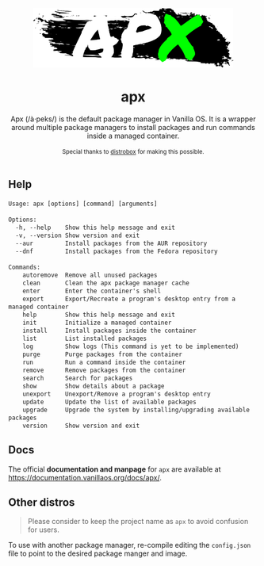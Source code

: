 <div align="center">
  <img src="apx-logo.png" height="120">
  <h1 align="center">apx</h1>
  <p align="center">Apx (/à·peks/) is the default package manager in Vanilla OS. It is a wrapper around multiple package managers to install packages and run commands inside a managed container.</p>
  <small>Special thanks to <a href="https://github.com/89luca89/distrobox">distrobox</a> for making this possible.</small>
</div>

<br/>

## Help

```
Usage: apx [options] [command] [arguments]

Options:
  -h, --help    Show this help message and exit
  -v, --version Show version and exit
  --aur         Install packages from the AUR repository
  --dnf         Install packages from the Fedora repository

Commands:
    autoremove  Remove all unused packages
    clean       Clean the apx package manager cache
    enter       Enter the container's shell
    export      Export/Recreate a program's desktop entry from a managed container
    help        Show this help message and exit
    init        Initialize a managed container
    install     Install packages inside the container
    list        List installed packages
    log         Show logs (This command is yet to be implemented)
    purge       Purge packages from the container
    run         Run a command inside the container
    remove      Remove packages from the container
    search      Search for packages
    show        Show details about a package
    unexport    Unexport/Remove a program's desktop entry
    update      Update the list of available packages
    upgrade     Upgrade the system by installing/upgrading available packages
    version     Show version and exit
```

## Docs

The official **documentation and manpage** for `apx` are available at <https://documentation.vanillaos.org/docs/apx/>.

## Other distros

> Please consider to keep the project name as `apx` to avoid confusion for users.

To use with another package manager, re-compile editing the `config.json` file
to point to the desired package manger and image.
